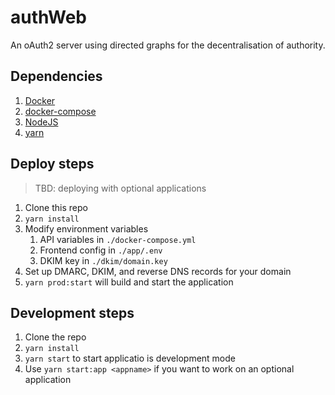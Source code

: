 authWeb
=

An oAuth2 server using directed graphs for the decentralisation of authority.

Dependencies
-
1. [Docker](https://www.docker.com/)
2. [docker-compose](https://docs.docker.com/compose/install/)
3. [NodeJS](https://nodejs.org/)
4. [yarn](https://yarnpkg.com/)

Deploy steps
-
> TBD: deploying with optional applications
1. Clone this repo
2. `yarn install`
3. Modify environment variables
    1. API variables in `./docker-compose.yml`
    2. Frontend config in `./app/.env`
    3. DKIM key in `./dkim/domain.key`
4. Set up DMARC, DKIM, and reverse DNS records for your domain
5. `yarn prod:start` will build and start the application

Development steps
-
1. Clone the repo
2. `yarn install`
3. `yarn start` to start applicatio is development mode
4. Use `yarn start:app <appname>` if you want to work on an optional application
